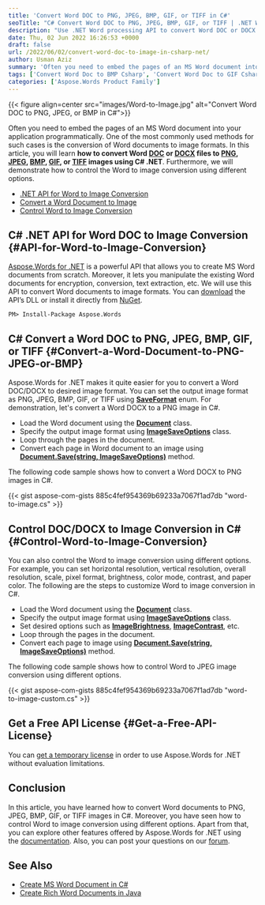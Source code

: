 ```yaml
---
title: 'Convert Word DOC to PNG, JPEG, BMP, GIF, or TIFF in C#'
seoTitle: "C# Convert Word DOC to PNG, JPEG, BMP, GIF, or TIFF | .NET Word API"
description: "Use .NET Word processing API to convert Word DOC or DOCX to PNG, JPEG, BMP, GIF, or TIFF images programmatically. Customize Word to image in conversion."
date: Thu, 02 Jun 2022 16:26:53 +0000
draft: false
url: /2022/06/02/convert-word-doc-to-image-in-csharp-net/
author: Usman Aziz
summary: 'Often you need to embed the pages of an MS Word document into your application programmatically. One of the most commonly used methods for such cases is the conversion of Word documents to image formats. In this article, you will learn **how to convert Word [DOC][1] or **[DOCX][2]** files to [PNG][3], [JPEG][4], [BMP][5], [GIF][6], or [TIFF][7] images using C# .NET**. Furthermore, we will demonstrate how to control the Word to image conversion using different options.'
tags: ['Convert Word Doc to BMP Csharp', 'Convert Word Doc to GIF Csharp', 'Convert Word Doc to JPG Csharp', 'Convert Word Doc to PNG Csharp', 'Convert Word Doc to TIFF Csharp']
categories: ['Aspose.Words Product Family']
---
```




{{< figure align=center src="images/Word-to-Image.jpg" alt="Convert Word DOC to PNG, JPEG, or BMP in C#">}}


Often you need to embed the pages of an MS Word document into your application programmatically. One of the most commonly used methods for such cases is the conversion of Word documents to image formats. In this article, you will learn **how to convert Word [DOC][8] or **[DOCX][9]** files to [PNG][10], [JPEG][11], [BMP][12], [GIF][13], or [TIFF][14] images using C# .NET**. Furthermore, we will demonstrate how to control the Word to image conversion using different options.

*   [.NET API for Word to Image Conversion][15]
*   [Convert a Word Document to Image][16]
*   [Control Word to Image Conversion][17]

## C# .NET API for Word DOC to Image Conversion {#API-for-Word-to-Image-Conversion}

[Aspose.Words for .NET][18] is a powerful API that allows you to create MS Word documents from scratch. Moreover, it lets you manipulate the existing Word documents for encryption, conversion, text extraction, etc. We will use this API to convert Word documents to image formats. You can [download][19] the API’s DLL or install it directly from [NuGet][20].

```
PM> Install-Package Aspose.Words
```

## C# Convert a Word DOC to PNG, JPEG, BMP, GIF, or TIFF {#Convert-a-Word-Document-to-PNG-JPEG-or-BMP}

Aspose.Words for .NET makes it quite easier for you to convert a Word DOC/DOCX to desired image format. You can set the output image format as PNG, JPEG, BMP, GIF, or TIFF using [**SaveFormat**][21] enum. For demonstration, let's convert a Word DOCX to a PNG image in C#.

*   Load the Word document using the **[Document][22]**  class.
*   Specify the output image format using ****[ImageSaveOptions][23]**** class.
*   Loop through the pages in the document.
*   Convert each page in Word document to an image using **[Document.Save(string, ImageSaveOptions)][24]** method.

The following code sample shows how to convert a Word DOCX to PNG images in C#.

{{< gist aspose-com-gists 885c4fef954369b69233a7067f1ad7db "word-to-image.cs" >}}

## Control DOC/DOCX to Image Conversion in C# {#Control-Word-to-Image-Conversion}

You can also control the Word to image conversion using different options. For example, you can set horizontal resolution, vertical resolution, overall resolution, scale, pixel format, brightness, color mode, contrast, and paper color. The following are the steps to customize Word to image conversion in C#.

*   Load the Word document using the ****[Document][25]**** class.
*   Specify the output image format using **[ImageSaveOptions][26]** class.
*   Set desired options such as **[ImageBrightness][27]**, **[ImageContrast][28]**, etc.
*   Loop through the pages in the document.
*   Convert each page to image using **[Document.Save(string, ImageSaveOptions)][29]** method.

The following code sample shows how to control Word to JPEG image conversion using different options.

{{< gist aspose-com-gists 885c4fef954369b69233a7067f1ad7db "word-to-image-custom.cs" >}}

## Get a Free API License {#Get-a-Free-API-License}

You can [get a temporary license][30] in order to use Aspose.Words for .NET without evaluation limitations.

## Conclusion

In this article, you have learned how to convert Word documents to PNG, JPEG, BMP, GIF, or TIFF images in C#. Moreover, you have seen how to control Word to image conversion using different options. Apart from that, you can explore other features offered by Aspose.Words for .NET using the [documentation][31]. Also, you can post your questions on our [forum][32].

## See Also

*   [Create MS Word Document in C#][33]
*   [Create Rich Word Documents in Java][34]




[1]: https://docs.fileformat.com/word-processing/doc/
[2]: https://docs.fileformat.com/word-processing/docx/
[3]: https://docs.fileformat.com/image/png/
[4]: https://docs.fileformat.com/image/jpeg/
[5]: https://docs.fileformat.com/image/bmp/
[6]: https://docs.fileformat.com/image/gif/
[7]: https://docs.fileformat.com/image/tiff/
[8]: https://docs.fileformat.com/word-processing/doc/
[9]: https://docs.fileformat.com/word-processing/docx/
[10]: https://docs.fileformat.com/image/png/
[11]: https://docs.fileformat.com/image/jpeg/
[12]: https://docs.fileformat.com/image/bmp/
[13]: https://docs.fileformat.com/image/gif/
[14]: https://docs.fileformat.com/image/tiff/
[15]: #API-for-Word-to-Image-Conversion
[16]: #Convert-a-Word-Document-to-PNG-JPEG-or-BMP
[17]: #Control-Word-to-Image-Conversion
[18]: https://products.aspose.com/words/net/
[19]: https://downloads.aspose.com/words/net
[20]: https://www.nuget.org/packages/Aspose.Words
[21]: https://apireference.aspose.com/words/net/aspose.words.saving/imagesaveoptions/saveformat/
[22]: https://apireference.aspose.com/words/net/aspose.words/document/
[23]: https://apireference.aspose.com/words/net/aspose.words.saving/imagesaveoptions
[24]: https://apireference.aspose.com/words/net/aspose.words/document/save
[25]: https://apireference.aspose.com/words/net/aspose.words/document/
[26]: https://apireference.aspose.com/words/net/aspose.words.saving/imagesaveoptions
[27]: https://apireference.aspose.com/words/net/aspose.words.saving/imagesaveoptions/imagebrightness/
[28]: https://apireference.aspose.com/words/net/aspose.words.saving/imagesaveoptions/imagecontrast/
[29]: https://apireference.aspose.com/words/net/aspose.words/document/save
[30]: https://purchase.aspose.com/temporary-license
[31]: https://docs.aspose.com/words/net/
[32]: https://forum.aspose.com/
[33]: https://blog.aspose.com/2020/01/08/csharp-word-automation-create-edit-process-word-documents/
[34]: https://blog.aspose.com/2020/03/11/create-rich-word-documents-programmatically-in-java-using-java-word-api/




